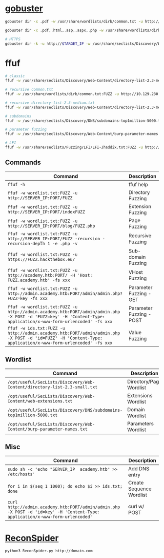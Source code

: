 # [gobuster](https://github.com/OJ/gobuster)

```bash
gobuster dir -x .pdf -w /usr/share/wordlists/dirb/common.txt -u http://$TARGET_IP

gobuster dir -x .pdf,.html,.asp,.aspx,.php -w /usr/share/wordlists/dirb/common.txt -u http://$TARGET_IP

# HTTPS
gobuster dir -k -u http://$TARGET_IP -w /usr/share/seclists/Discovery/Web-Content/big.txt -x php,html -r -t 100
```

# ffuf

```bash
# classic
ffuf -w /usr/share/seclists/Discovery/Web-Content/directory-list-2.3-medium.txt:FUZZ -u http://$TARGET_IP/FUZZ

# recursive common.txt
ffuf -w /usr/share/wordlists/dirb/common.txt:FUZZ -u http://10.129.230.21/FUZZ -recursion -recursion-depth 3 -e .php -v -fc 403

# recursive directory-list-2.3-medium.txt
ffuf -w /usr/share/seclists/Discovery/Web-Content/directory-list-2.3-medium.txt:FUZZ -u http://10.129.230.21/FUZZ -recursion -recursion-depth 3 -e .php -v -fc 403

# subdomains
ffuf -w /usr/share/seclists/Discovery/DNS/subdomains-top1million-5000.txt:FUZZ -u http://FUZZ.$TARGET_IP/

# parameter fuzzing
ffuf -w /usr/share/seclists/Discovery/Web-Content/burp-parameter-names.txt:FUZZ  -u http://$TARGET_IP/FUZZ

# LFI
ffuf -w /usr/share/seclists/Fuzzing/LFI/LFI-Jhaddix.txt:FUZZ -u http://$TARGET_IP/FUZZ
```

## Commands

| **Command**                                                                                                                                                     | **Description**          |
| --------------------------------------------------------------------------------------------------------------------------------------------------------------- | ------------------------ |
| `ffuf -h`                                                                                                                                                       | ffuf help                |
| `ffuf -w wordlist.txt:FUZZ -u http://SERVER_IP:PORT/FUZZ`                                                                                                       | Directory Fuzzing        |
| `ffuf -w wordlist.txt:FUZZ -u http://SERVER_IP:PORT/indexFUZZ`                                                                                                  | Extension Fuzzing        |
| `ffuf -w wordlist.txt:FUZZ -u http://SERVER_IP:PORT/blog/FUZZ.php`                                                                                              | Page Fuzzing             |
| `ffuf -w wordlist.txt:FUZZ -u http://SERVER_IP:PORT/FUZZ -recursion -recursion-depth 1 -e .php -v`                                                              | Recursive Fuzzing        |
| `ffuf -w wordlist.txt:FUZZ -u https://FUZZ.hackthebox.eu/`                                                                                                      | Sub-domain Fuzzing       |
| `ffuf -w wordlist.txt:FUZZ -u http://academy.htb:PORT/ -H 'Host: FUZZ.academy.htb' -fs xxx`                                                                     | VHost Fuzzing            |
| `ffuf -w wordlist.txt:FUZZ -u http://admin.academy.htb:PORT/admin/admin.php?FUZZ=key -fs xxx`                                                                   | Parameter Fuzzing - GET  |
| `ffuf -w wordlist.txt:FUZZ -u http://admin.academy.htb:PORT/admin/admin.php -X POST -d 'FUZZ=key' -H 'Content-Type: application/x-www-form-urlencoded' -fs xxx` | Parameter Fuzzing - POST |
| `ffuf -w ids.txt:FUZZ -u http://admin.academy.htb:PORT/admin/admin.php -X POST -d 'id=FUZZ' -H 'Content-Type: application/x-www-form-urlencoded' -fs xxx`       | Value Fuzzing            |
## Wordlist

| **Command**                                                               | **Description**         |
| ------------------------------------------------------------------------- | ----------------------- |
| `/opt/useful/SecLists/Discovery/Web-Content/directory-list-2.3-small.txt` | Directory/Page Wordlist |
| `/opt/useful/SecLists/Discovery/Web-Content/web-extensions.txt`           | Extensions Wordlist     |
| `/opt/useful/SecLists/Discovery/DNS/subdomains-top1million-5000.txt`      | Domain Wordlist         |
| `/opt/useful/SecLists/Discovery/Web-Content/burp-parameter-names.txt`     | Parameters Wordlist     |

## Misc

| **Command**                                                                                                                   | **Description**          |
| ----------------------------------------------------------------------------------------------------------------------------- | ------------------------ |
| `sudo sh -c 'echo "SERVER_IP  academy.htb" >> /etc/hosts'`                                                                    | Add DNS entry            |
| `for i in $(seq 1 1000); do echo $i >> ids.txt; done`                                                                         | Create Sequence Wordlist |
| `curl http://admin.academy.htb:PORT/admin/admin.php -X POST -d 'id=key' -H 'Content-Type: application/x-www-form-urlencoded'` | curl w/ POST             |

# [ReconSpider](https://github.com/bhavsec/reconspider)

```bash
python3 ReconSpider.py http://domain.com
```

